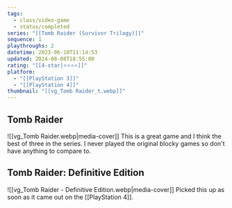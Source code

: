 ```yaml
---
tags:
  - class/video-game
  - status/completed
series: "[[Tomb Raider (Survivor Trilogy)]]"
sequence: 1
playthroughs: 2
datetime: 2023-06-10T11:14:53
updated: 2024-08-08T18:55:00
rating: "[[4-star|⭐️⭐️⭐️⭐️]]"
platform:
  - "[[PlayStation 3]]"
  - "[[PlayStation 4]]"
thumbnail: "[[vg_Tomb Raider_t.webp]]"
---
```

## Tomb Raider
![[vg_Tomb Raider.webp|media-cover]]
This is a great game and I think the best of three in the series. I never played the original blocky games so don't have anything to compare to.
## Tomb Raider: Definitive Edition
![[vg_Tomb Raider - Definitive Edition.webp|media-cover]]
Picked this up as soon as it came out on the [[PlayStation 4]].